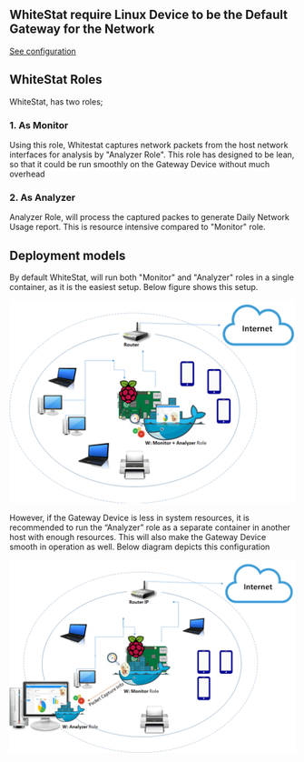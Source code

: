 ## WhiteStat require Linux Device to be the Default Gateway for the Network
[See configuration](https://github.com/avarghesein/WhiteStat/blob/main/Docs/LinuxDeviceAsGateway.md)


## WhiteStat Roles

WhiteStat, has two roles;

### 1. As Monitor

Using this role, Whitestat captures network packets from the host network interfaces for analysis by "Analyzer Role". This role has designed to be lean, so that it could be run smoothly on the Gateway Device without much overhead

### 2. As Analyzer

Analyzer Role, will process the captured packes to generate Daily Network Usage report. This is resource intensive compared to "Monitor" role.

## Deployment models

By default WhiteStat, will run both "Monitor" and "Analyzer" roles in a single container, as it is the easiest setup.
Below figure shows this setup.

![alt arch](https://github.com/avarghesein/WhiteStat/blob/main/Docs/WhiteStatMultiRolePerDevice.png)

However, if the Gateway Device is less in system resources, it is recommended to run the “Analyzer” role as a separate container in another host with enough resources. This will also make the Gateway Device smooth in operation as well. Below diagram depicts this configuration

![alt arch](https://github.com/avarghesein/WhiteStat/blob/main/Docs/WhiteStatRolePerDevice.png)


